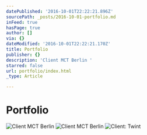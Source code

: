 ```yaml
---
datePublished: '2016-10-01T22:22:21.896Z'
sourcePath: _posts/2016-10-01-portfolio.md
inFeed: true
hasPage: true
author: []
via: {}
dateModified: '2016-10-01T22:22:21.170Z'
title: Portfolio
publisher: {}
description: 'Client MCT Berlin '
starred: false
url: portfolio/index.html
_type: Article

---
```

# Portfolio
![Client MCT Berlin ](https://the-grid-user-content.s3-us-west-2.amazonaws.com/ee646bcb-1990-437f-95aa-84fbff5686b6.gif)
![Client MCT Berlin ](https://the-grid-user-content.s3-us-west-2.amazonaws.com/7718b243-b0d0-45b9-964e-ab6b8ce81777.gif)
![Client: Twint ](https://the-grid-user-content.s3-us-west-2.amazonaws.com/3c1958a3-092e-4586-81a6-04f36591a38e.gif)